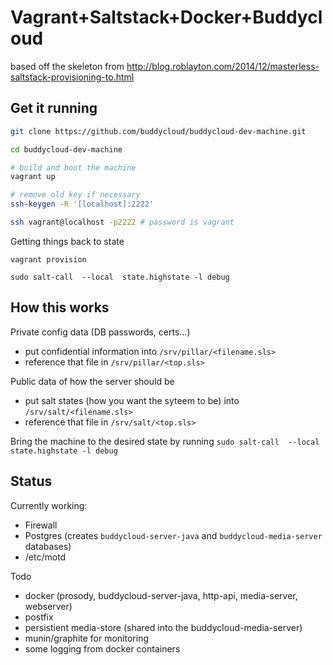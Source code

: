 Vagrant+Saltstack+Docker+Buddycloud
===================================

based off the skeleton from http://blog.roblayton.com/2014/12/masterless-saltstack-provisioning-to.html

Get it running
--------------

```bash
git clone https://github.com/buddycloud/buddycloud-dev-machine.git

cd buddycloud-dev-machine

# build and boot the machine
vagrant up

# remove old key if necessary
ssh-keygen -R '[localhost]:2222'

ssh vagrant@localhost -p2222 # password is vagrant
```

Getting things back to state
```
vagrant provision

sudo salt-call  --local  state.highstate -l debug
```

How this works
---------------
Private config data (DB passwords, certs...) 
- put confidential information into `/srv/pillar/<filename.sls>`
- reference that file in `/srv/pillar/<top.sls>`

Public data of how the server should be
- put salt states (how you want the syteem to be) into `/srv/salt/<filename.sls>`
- reference that file in `/srv/salt/<top.sls>`

Bring the machine to the desired state by running `sudo salt-call  --local  state.highstate -l debug`

Status
------

Currently working:
- Firewall
- Postgres (creates `buddycloud-server-java` and `buddycloud-media-server` databases)
- /etc/motd

Todo
- docker (prosody, buddycloud-server-java, http-api, media-server, webserver)
- postfix
- persistient media-store (shared into the buddycloud-media-server)
- munin/graphite for monitoring
- some logging from docker containers


